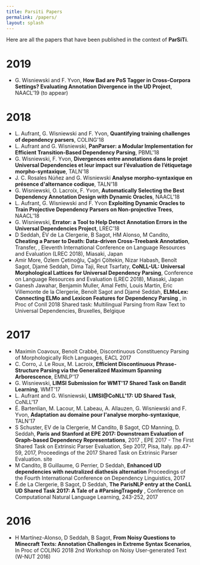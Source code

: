 ```yaml
---
title: Parsiti Papers
permalink: /papers/
layout: splash
---
```


Here are all the papers that have been published in the context of __ParSiTi__.

# 2019

- G. Wisniewski and F. Yvon, **How Bad are PoS Tagger in Cross-Corpora Settings? Evaluating Annotation Divergence in the UD Project**, NAACL'19 (to appear)

# 2018

- L. Aufrant, G. Wisniewski and F. Yvon, **Quantifying training challenges of dependency parsers**, COLING'18
- L. Aufrant and G. Wisniewski, **PanParser: a Modular Implementation for Efficient Transition-Based Dependency Parsing**, PBML'18
- G. Wisniewski, F. Yvon, **Divergences entre annotations dans le projet Universal Dependencies et leur impact sur l’évaluation de l’étiquetage morpho-syntaxique**, TALN'18
- J. C. Rosales Núñez and G. Wisniewski **Analyse morpho-syntaxique en présence d'alternance codique**, TALN'18
- G. Wisniewski, O. Lacroix, F. Yvon, **Automatically Selecting the Best Dependency Annotation Design with Dynamic Oracles**, NAACL'18
- L. Aufrant, G. Wisniewski and F. Yvon **Exploiting Dynamic Oracles to Train Projective Dependency Parsers on Non-projective Trees**, NAACL'18
- G. Wisniewski, **Errator: a Tool to Help Detect Annotation Errors in the Universal Dependencies Project**, LREC'18
- D Seddah, ÉV de La Clergerie, B Sagot, HM Alonso, M Candito, **Cheating a Parser to Death: Data-driven Cross-Treebank Annotation**, Transfer, , Eleventh International Conference on Language Resources and Evaluation (LREC 2018), Miasaki, Japan
- Amir More, Özlem Çetinoğlu, Çağri Çöltekin, Nizar Habash, Benoît Sagot, Djamé Seddah, Dima Taji, Reut Tsarfaty, **CoNLL-UL: Universal Morphological Lattices for Universal Dependency Parsing**, Conference on Language Resources and Evaluation (LREC 2018), Miasaki, Japan 
- Ganesh Jawahar, Benjamin Muller, Amal Fethi, Louis Martin, Eric Villemonte de la Clergerie, Benoît Sagot and Djamé Seddah, **ELMoLex: Connecting ELMo and Lexicon Features for Dependency Parsing** , in Proc of Conll 2018 Shared task: Multilingual Parsing from Raw Text to Universal Dependencies, Bruxelles, Belgique 

# 2017
- Maximin Coavoux, Benoît Crabbé, Discontinuous Constituency Parsing of Morphologically Rich Languages, EACL 2017
- C. Corro, J. Le Roux, M. Lacroix, **Efficient Discontinuous Phrase-Structure Parsing via the Generalized Maximum Spanning Arborescence**, EMNLP'17
- G. Wisniewski, **LIMSI Submission for WMT'17 Shared Task on Bandit Learning**, WMT'17
- L. Aufrant and G. Wisniewski, **LIMSI@CoNLL'17: UD Shared Task**, CoNLL'17
- É. Bartenlian, M. Lacour, M. Labeau, A. Allauzen, G. Wisniewski and F. Yvon, **Adaptation au domaine pour l'analyse morpho-syntaxique**, TALN'17
- S Schuster, EV de la Clergerie, M Candito, B Sagot, CD Manning, D. Seddah, **Paris and Stanford at EPE 2017: Downstream Evaluation of Graph-based Dependency Representations**, 2017 , EPE 2017 - The First Shared Task on Extrinsic Parser Evaluation, Sep 2017, Pisa, Italy. pp.47-59, 2017, Proceedings of the 2017 Shared Task on Extrinsic Parser Evaluation. site 
- M Candito, B Guillaume, G Perrier, D Seddah, **Enhanced UD dependencies with neutralized diathesis alternation** Proceedings of the Fourth International Conference on Dependency Linguistics, 2017 
-  É.de La Clergerie, B Sagot, D Seddah, **The ParisNLP entry at the ConLL UD Shared Task 2017: A Tale of a #ParsingTragedy** , Conference on Computational Natural Language Learning, 243-252, 2017 

# 2016
-  H Martínez-Alonso, D Seddah, B Sagot, **From Noisy Questions to Minecraft Texts: Annotation Challenges in Extreme Syntax Scenarios**, In Proc of COLING 2018 2nd Workshop on Noisy User-generated Text (W-NUT 2016)
